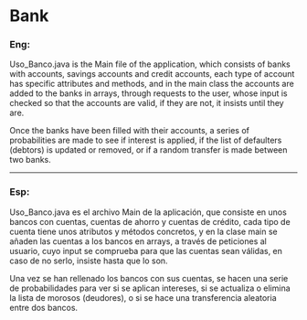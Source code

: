 # Bank

### Eng:

Uso_Banco.java is the Main file of the application, which consists of banks with accounts, savings accounts and credit accounts, each type of account has specific attributes and methods, and in the main class the accounts are added to the banks in arrays, through requests to the user, whose input is checked so that the accounts are valid, if they are not, it insists until they are.

Once the banks have been filled with their accounts, a series of probabilities are made to see if interest is applied, if the list of defaulters (debtors) is updated or removed, or if a random transfer is made between two banks.
___
### Esp:

Uso_Banco.java es el archivo Main de la aplicación, que consiste en unos bancos con cuentas, cuentas de ahorro y cuentas de crédito, cada tipo de cuenta tiene unos atributos y métodos concretos, y en la clase main se añaden las cuentas a los bancos en arrays, a través de peticiones al usuario, cuyo input se comprueba para que las cuentas sean válidas, en caso de no serlo, insiste hasta que lo son.

Una vez se han rellenado los bancos con sus cuentas, se hacen una serie de probabilidades para ver si se aplican intereses, si se actualiza o elimina la lista de morosos (deudores), o si se hace una transferencia aleatoria entre dos bancos.
